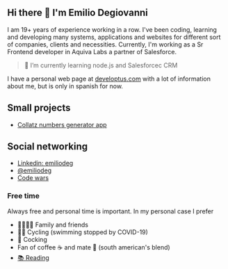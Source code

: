 ## Hi there 👋 I'm Emilio Degiovanni

I am 19+ years of experience working in a row. I've been coding, learning and developing many systems, applications and websites for different sort of companies, clients and necessities. Currently, I'm working as a Sr Frontend developer in Aquiva Labs a partner of Salesforce.

> 🌱 I’m currently learning node.js and Salesforcec CRM

I have a personal web page at [developtus.com](https://developtus.com) with a lot of information about me, but is only in spanish for now.

## Small projects

- [Collatz numbers generator app](https://emiliodeg.github.io/collatz-app/)

## Social networking

- [Linkedin: emiliodeg](https://linkedin.com/in/emiliodeg)
- [@emiliodeg](https://twitter.com/@emiliodeg)
- [Code wars](https://www.codewars.com/users/emiliodeg) 

### Free time

Always free and personal time is important. In my personal case I prefer

- 👨‍👨‍👧‍👧 Family and friends
- 🚵‍♂️ Cycling (swimming stopped by COVID-19)
- 🍝 Cocking
- Fan of coffee ☕ and mate 🧉 (south american's blend)
- [📚 Reading](https://www.goodreads.com/user/show/23667895-degiovanni-emilio)
